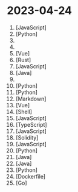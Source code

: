 # 2023-04-24

1. [](https://github.comundefined "Fay是一个完整的开源项目，包含Fay控制器及数字人模型，可灵活组合出不同的应用场景：虚拟主播、现场推销货、商品导购、语音助理、远程语音助理、数字人互动、数字人面试官及心理测评、贾维斯、Her。 开源项目，非产品试用！！！") [JavaScript]
2. [](https://github.comundefined "Wechat robot based on ChatGPT, which using OpenAI api and itchat library. 使用ChatGPT搭建微信聊天机器人，基于GPT3.5/4.0 API和itchat实现，能处理文本、语音和图片，访问操作系统和互联网。") [Python]
3. [](https://github.comundefined "ChatGPT 中文调教指南。各种场景使用指南。学习怎么让它听你的话。") 
4. [](https://github.comundefined "提供多款 Shadowrocket 规则，拥有强劲的广告过滤功能。每日8时重新构建规则。") 
5. [](https://github.comundefined "基于fabric.js和Vue的图片编辑器，可自定义字体、素材、设计模板。fabric.js and Vue based image editor, can customize fonts, materials, design templates.") [Vue]
6. [](https://github.comundefined "🤱🏻 Turn any webpage into a desktop app with Rust. 🤱🏻 很简单的用 Rust 打包网页生成很小的桌面 App") [Rust]
7. [](https://github.comundefined "前端精读周刊。帮你理解最前沿、实用的技术。") [JavaScript]
8. [](https://github.comundefined "🔥 官方推荐 🔥 RuoYi-Vue 全新 Pro 版本，优化重构所有功能。基于 Spring Boot + MyBatis Plus + Vue & Element 实现的后台管理系统 + 微信小程序，支持 RBAC 动态权限、数据权限、SaaS 多租户、Flowable 工作流、三方登录、支付、短信、商城等功能。你的 ⭐️ Star ⭐️，是作者生发的动力！") [Java]
9. [](https://github.comundefined "") 
10. [](https://github.comundefined "text2vec, text to vector. 文本向量表征工具，把文本转化为向量矩阵，实现了Word2Vec、RankBM25、Sentence-BERT、CoSENT等文本表征、文本相似度计算模型，开箱即用。") [Python]
11. [](https://github.comundefined "NAS媒体库管理工具") [Python]
12. [](https://github.comundefined "Linux命令大全搜索工具，内容包含Linux命令手册、详解、学习、搜集。https://git.io/linux") [Markdown]
13. [](https://github.comundefined "🎉 (RuoYi)官方仓库 基于SpringBoot，Spring Security，JWT，Vue3 & Vite、Element Plus 的前后端分离权限管理系统") [Vue]
14. [](https://github.comundefined "Linux 端使用 Clash 作为代理工具") [Shell]
15. [](https://github.comundefined "使用 NextJS + Notion API 实现的，支持多种部署方案的静态博客，无需服务器、零门槛搭建网站，为Notion和所有创作者设计。") [JavaScript]
16. [](https://github.comundefined "A flow chart editing framework focusing on business customization. 专注于业务自定义的流程图编辑框架，支持实现脑图、ER图、UML、工作流等各种图编辑场景。") [TypeScript]
17. [](https://github.comundefined "OpenAI + LINE + Vercel = GPT AI Assistant") [JavaScript]
18. [](https://github.comundefined "我最近在重新学solidity，巩固一下细节，也写一个“WTF Solidity极简入门”，供小白们使用，每周更新1-3讲。官网: https://wtf.academy") [Solidity]
19. [](https://github.comundefined "本文原文由知名 Hacker Eric S. Raymond 所撰寫，教你如何正確的提出技術問題並獲得你滿意的答案。") [JavaScript]
20. [](https://github.comundefined "🚀 一键部署！真正的 AI 聊天机器人！支持ChatGPT、文心一言、Bing、Bard、ChatGLM、POE，多账号，人设调教，虚拟女仆、图片渲染、语音发送 | 支持 QQ、Telegram、Discord 等平台") [Python]
21. [](https://github.comundefined "强大易用的开源建站工具。") [Java]
22. [](https://github.comundefined "🔥「企业级低代码平台」前后端分离架构SpringBoot 2.x，SpringCloud，Ant Design&Vue，Mybatis，Shiro，JWT。强大的代码生成器让前后端代码一键生成，无需写任何代码! 引领新的开发模式OnlineCoding->代码生成->手工MERGE，帮助Java项目解决70%重复工作，让开发更关注业务，既能快速提高效率，帮助公司节省成本，同时又不失灵活性。") [Java]
23. [](https://github.comundefined "分享 GitHub 上有趣、入门级的开源项目。Share interesting, entry-level open source projects on GitHub.") [Python]
24. [](https://github.comundefined "为开发人员分享快速参考备忘清单(速查表)") [Dockerfile]
25. [](https://github.comundefined "一款内网综合扫描工具，方便一键自动化、全方位漏扫扫描。") [Go]
